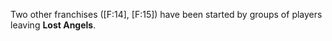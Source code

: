 
Two other franchises ([F:14], [F:15]) have been started by groups of players leaving **Lost Angels**.
